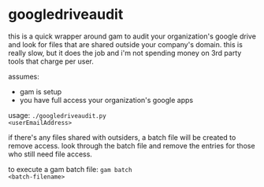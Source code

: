# googledriveaudit
this is a quick wrapper around gam to audit your organization's google drive and look for files that are shared outside your company's domain. this is really slow, but it does the job and i'm not spending money on 3rd party tools that charge per user.

assumes:
- gam is setup 
- you have full access your organization's google apps

usage: <code>./googledriveaudit.py \<userEmailAddress\></code>

if there's any files shared with outsiders, a batch file will be created to remove access.
look through the batch file and remove the entries for those who still need file access.

to execute a gam batch file: <code>gam batch \<batch-filename\></code>
